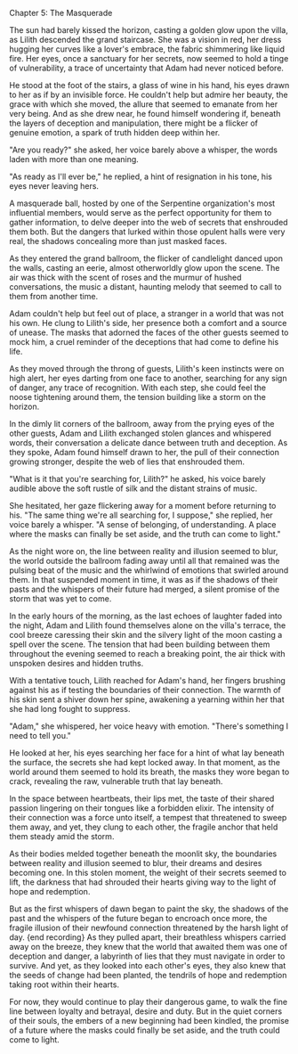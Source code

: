 Chapter 5: The Masquerade

The sun had barely kissed the horizon, casting a golden glow upon the villa, as Lilith descended the grand staircase. She was a vision in red, her dress hugging her curves like a lover's embrace, the fabric shimmering like liquid fire. Her eyes, once a sanctuary for her secrets, now seemed to hold a tinge of vulnerability, a trace of uncertainty that Adam had never noticed before.

He stood at the foot of the stairs, a glass of wine in his hand, his eyes drawn to her as if by an invisible force. He couldn't help but admire her beauty, the grace with which she moved, the allure that seemed to emanate from her very being. And as she drew near, he found himself wondering if, beneath the layers of deception and manipulation, there might be a flicker of genuine emotion, a spark of truth hidden deep within her.

"Are you ready?" she asked, her voice barely above a whisper, the words laden with more than one meaning.

"As ready as I'll ever be," he replied, a hint of resignation in his tone, his eyes never leaving hers.

A masquerade ball, hosted by one of the Serpentine organization's most influential members, would serve as the perfect opportunity for them to gather information, to delve deeper into the web of secrets that enshrouded them both. But the dangers that lurked within those opulent halls were very real, the shadows concealing more than just masked faces.

As they entered the grand ballroom, the flicker of candlelight danced upon the walls, casting an eerie, almost otherworldly glow upon the scene. The air was thick with the scent of roses and the murmur of hushed conversations, the music a distant, haunting melody that seemed to call to them from another time.

Adam couldn't help but feel out of place, a stranger in a world that was not his own. He clung to Lilith's side, her presence both a comfort and a source of unease. The masks that adorned the faces of the other guests seemed to mock him, a cruel reminder of the deceptions that had come to define his life.

As they moved through the throng of guests, Lilith's keen instincts were on high alert, her eyes darting from one face to another, searching for any sign of danger, any trace of recognition. With each step, she could feel the noose tightening around them, the tension building like a storm on the horizon.

In the dimly lit corners of the ballroom, away from the prying eyes of the other guests, Adam and Lilith exchanged stolen glances and whispered words, their conversation a delicate dance between truth and deception. As they spoke, Adam found himself drawn to her, the pull of their connection growing stronger, despite the web of lies that enshrouded them.

"What is it that you're searching for, Lilith?" he asked, his voice barely audible above the soft rustle of silk and the distant strains of music.

She hesitated, her gaze flickering away for a moment before returning to his. "The same thing we're all searching for, I suppose," she replied, her voice barely a whisper. "A sense of belonging, of understanding. A place where the masks can finally be set aside, and the truth can come to light."

As the night wore on, the line between reality and illusion seemed to blur, the world outside the ballroom fading away until all that remained was the pulsing beat of the music and the whirlwind of emotions that swirled around them. In that suspended moment in time, it was as if the shadows of their pasts and the whispers of their future had merged, a silent promise of the storm that was yet to come.

In the early hours of the morning, as the last echoes of laughter faded into the night, Adam and Lilith found themselves alone on the villa's terrace, the cool breeze caressing their skin and the silvery light of the moon casting a spell over the scene. The tension that had been building between them throughout the evening seemed to reach a breaking point, the air thick with unspoken desires and hidden truths.

With a tentative touch, Lilith reached for Adam's hand, her fingers brushing against his as if testing the boundaries of their connection. The warmth of his skin sent a shiver down her spine, awakening a yearning within her that she had long fought to suppress.

"Adam," she whispered, her voice heavy with emotion. "There's something I need to tell you."

He looked at her, his eyes searching her face for a hint of what lay beneath the surface, the secrets she had kept locked away. In that moment, as the world around them seemed to hold its breath, the masks they wore began to crack, revealing the raw, vulnerable truth that lay beneath.

In the space between heartbeats, their lips met, the taste of their shared passion lingering on their tongues like a forbidden elixir. The intensity of their connection was a force unto itself, a tempest that threatened to sweep them away, and yet, they clung to each other, the fragile anchor that held them steady amid the storm.

As their bodies melded together beneath the moonlit sky, the boundaries between reality and illusion seemed to blur, their dreams and desires becoming one. In this stolen moment, the weight of their secrets seemed to lift, the darkness that had shrouded their hearts giving way to the light of hope and redemption.

But as the first whispers of dawn began to paint the sky, the shadows of the past and the whispers of the future began to encroach once more, the fragile illusion of their newfound connection threatened by the harsh light of day.
{end recording}
As they pulled apart, their breathless whispers carried away on the breeze, they knew that the world that awaited them was one of deception and danger, a labyrinth of lies that they must navigate in order to survive. And yet, as they looked into each other's eyes, they also knew that the seeds of change had been planted, the tendrils of hope and redemption taking root within their hearts.

For now, they would continue to play their dangerous game, to walk the fine line between loyalty and betrayal, desire and duty. But in the quiet corners of their souls, the embers of a new beginning had been kindled, the promise of a future where the masks could finally be set aside, and the truth could come to light.